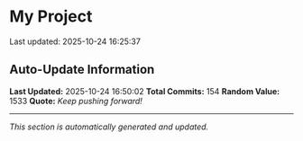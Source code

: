 # My Project


Last updated: 2025-10-24 16:25:37


























































































































































## Auto-Update Information

**Last Updated:** 2025-10-24 16:50:02
**Total Commits:** 154
**Random Value:** 1533
**Quote:** _Keep pushing forward!_

---
_This section is automatically generated and updated._